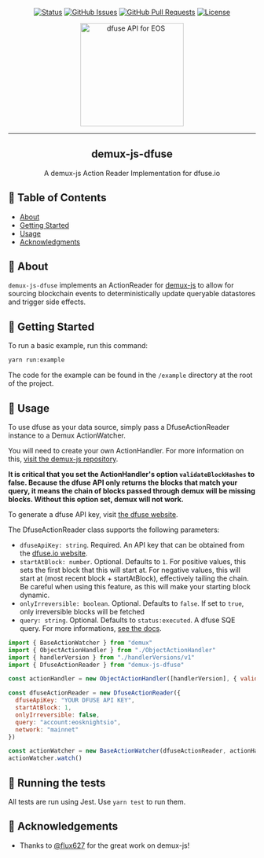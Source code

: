 
<div align="center">
  
[![Status](https://img.shields.io/badge/status-alpha-blue.svg)]()
[![GitHub Issues](https://img.shields.io/github/issues/dfuse-io/demux-js-dfuse.svg)](https://github.com/dfuse-io/demux-js-dfuse/issues)
[![GitHub Pull Requests](https://img.shields.io/github/issues-pr/dfuse-io/demux-js-dfuse.svg)](https://github.com/dfuse-io/demux-js-dfuse/pulls)
[![License](https://img.shields.io/badge/license-MIT-blue.svg)](/LICENSE)

</div>

<div align="center">
   <a href="https://www.dfuse.io" title="dfuse API for EOS"><img src="https://www.dfuse.io/hubfs/built-with-dfuse-03.png" title="dfuse API for EOS" width="210" height="auto"></a>
</div>

---

<h2 align="center">demux-js-dfuse</h2>
<p align="center">A demux-js Action Reader Implementation  for dfuse.io</p>

## 📝 Table of Contents

- [About](#about)
- [Getting Started](#getting_started)
- [Usage](#usage)
- [Acknowledgments](#acknowledgement)

## 🧐 About <a name = "about"></a>

`demux-js-dfuse` implements an ActionReader for [demux-js](https://github.com/EOSIO/demux-js) to allow for sourcing blockchain events to deterministically update queryable datastores and trigger side effects.

## 🏁 Getting Started <a name = "getting_started"></a>

To run a basic example, run this command:

```sh
yarn run:example
```

The code for the example can be found in the `/example` directory at the root of the project.

## 🛫 Usage <a name="usage"></a>

To use dfuse as your data source, simply pass a DfuseActionReader instance to a Demux ActionWatcher.

You will need to create your own ActionHandler. For more information on this, [visit the demux-js repository](https://github.com/EOSIO/demux-js).

**It is critical that you set the ActionHandler's option `validateBlockHashes` to false. Because the dfuse API only returns the blocks that match your query, it means the chain of blocks passed through demux will be missing blocks. Without this option set, demux will not work.**

To generate a dfuse API key, visit [the dfuse website](https://www.dfuse.io).

The DfuseActionReader class supports the following parameters:

- `dfuseApiKey: string`. Required. An API key that can be obtained from the [dfuse.io website](dfuse.io).
- `startAtBlock: number`. Optional. Defaults to `1`. For positive values, this sets the first block that this will start at. For negative values, this will start at (most recent block + startAtBlock), effectively tailing the chain. Be careful when using this feature, as this will make your starting block dynamic.
- `onlyIrreversible: boolean`. Optional. Defaults to `false`. If set to `true`, only irreversible blocks will be fetched
- `query: string`. Optional. Defaults to `status:executed`. A dfuse SQE query. For more informations, [see the docs](https://docs.dfuse.io/#dfuse-query-language).

```js
import { BaseActionWatcher } from "demux"
import { ObjectActionHandler } from "./ObjectActionHandler"
import { handlerVersion } from "./handlerVersions/v1"
import { DfuseActionReader } from "demux-js-dfuse"

const actionHandler = new ObjectActionHandler([handlerVersion], { validateBlockHashes: false })

const dfuseActionReader = new DfuseActionReader({
  dfuseApiKey: "YOUR DFUSE API KEY",
  startAtBlock: 1,
  onlyIrreversible: false,
  query: "account:eosknightsio",
  network: "mainnet"
})

const actionWatcher = new BaseActionWatcher(dfuseActionReader, actionHandler, 100)
actionWatcher.watch()
```

## 🔧 Running the tests <a name = "tests"></a>

All tests are run using Jest. Use `yarn test` to run them.

## 🎉 Acknowledgements <a name = "acknowledgement"></a>

- Thanks to [@flux627](https://github.com/flux627) for the great work on demux-js!
